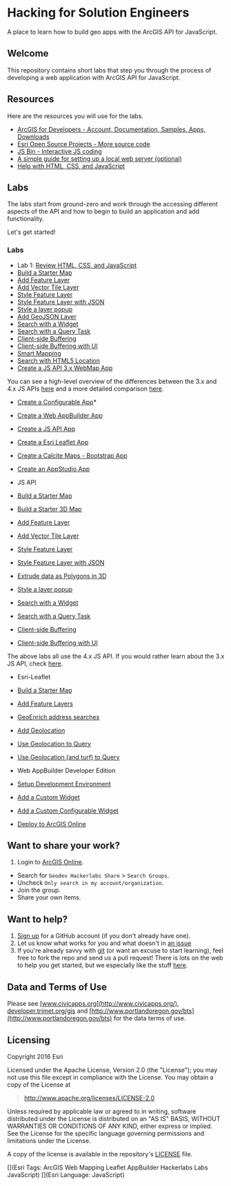 # Hacking for Solution Engineers 

A place to learn how to build geo apps with the ArcGIS API for JavaScript.

## Welcome

This repository contains short labs that step you through the process of developing a web application with ArcGIS API for JavaScript. 


## Resources

Here are the resources you will use for the labs.

* [ArcGIS for Developers - Account, Documentation, Samples, Apps, Downloads](http://developers.arcgis.com)
* [Esri Open Source Projects - More source code](http://esri.github.io)
* [JS Bin - Interactive JS coding](http://jsbin.com)
* [A simple guide for setting up a local web server (optional)](https://gist.github.com/jgravois/5e73b56fa7756fd00b89)
* [Help with HTML, CSS, and JavaScript](http://w3schools.com)

## Labs

The labs start from ground-zero and work through the accessing different aspects of the API and how to begin to build an application and add functionality.

Let's get started!

### Labs

* Lab 1:  [Review HTML, CSS, and JavaScript](./labs/review/lab.md)
* [Build a Starter Map](./labs/jsapi3/create_starter_map/lab.md)
 * [Add Feature Layer](./add_feature_layer/lab.md)
 * [Add Vector Tile Layer](./add_vector_tile_layer/lab.md)
 * [Style Feature Layer](./style_feature_layer/lab.md)
 * [Style Feature Layer with JSON](./style_feature_layer_with_json/lab.md)
 * [Style a layer popup](./style_simple_popup/lab.md)
 * [Add GeoJSON Layer](./add_geojson_layer/lab.md)
 * [Search with a Widget](./search_with_widget/lab.md)
 * [Search with a Query Task](./search_with_query_task/lab.md)
 * [Client-side Buffering](./fixed_buffer_with_geometry_engine/lab.md)
 * [Client-side Buffering with UI](./buffer_with_geometry_engine/lab.md)
 * [Smart Mapping](./style_feature_layer_with_smart_mapping/lab.md)
 * [Search with HTML5 Location](./search_with_html5_location/lab.md)
 * [Create a JS API 3.x WebMap App](../webmap_apps/create_jsapi3_app/lab.md)

You can see a high-level overview of the differences between the 3.x and 4.x JS APIs [here](https://developers.arcgis.com/javascript/latest/guide/choose-version/index.html) and a more detailed comparison [here](https://developers.arcgis.com/javascript/latest/guide/functionality-matrix/index.html).


 * [Create a Configurable App](./develop/webmap_apps/create_configurable_app/lab.md)*
 * [Create a Web AppBuilder App](./develop/webmap_apps/create_web_appbuilder_app/lab.md)
 * [Create a JS API App](./develop/webmap_apps/create_jsapi_app/lab.md)
 * [Create a Esri Leaflet App](./develop/leaflet/add_feature_layer/lab.md)
 * [Create a Calcite Maps - Bootstrap App](./develop/webmap_apps/create_calcite_maps_app/lab.md)
 * [Create an AppStudio App](./develop/webmap_apps/create_appstudio_app/lab.md)

* JS API
 * [Build a Starter Map](./develop/jsapi/create_starter_map/lab.md)
 * [Build a Starter 3D Map](./develop/jsapi/create_starter_map_3d/lab.md)
 * [Add Feature Layer](./develop/jsapi/add_feature_layer/lab.md)
 * [Add Vector Tile Layer](./develop/jsapi/add_vector_tile_layer/lab.md)
 * [Style Feature Layer](./develop/jsapi/style_feature_layer/lab.md)
 * [Style Feature Layer with JSON](./develop/jsapi/style_feature_layer_with_json/lab.md)
 * [Extrude data as Polygons in 3D](./develop/jsapi/extrude_polygon_3d/lab.md)
 * [Style a layer popup](./develop/jsapi/style_simple_popup/lab.md)
 * [Search with a Widget](./develop/jsapi/search_with_widget/lab.md)
 * [Search with a Query Task](./develop/jsapi/search_with_query_task/lab.md)
 * [Client-side Buffering](./develop/jsapi/buffer_with_geometry_engine/lab.md)
 * [Client-side Buffering with UI](./develop/jsapi/buffer_with_geometry_engine_and_slider/lab.md)

The above labs all use the 4.x JS API. If you would rather learn about the 3.x JS API, check [here](./develop/jsapi3/README.md).

* Esri-Leaflet
 * [Build a Starter Map](./develop/leaflet/create_starter_map/lab.md)
 * [Add Feature Layers](./develop/leaflet/add_feature_layer/lab.md)
 * [GeoEnrich address searches](./develop/leaflet/enrich_address_search/lab.md)
 * [Add Geolocation](./develop/leaflet/add_geolocation/lab.md)
 * [Use Geolocation to Query](./develop/leaflet/query_with_html5_location/lab.md)
 * [Use Geolocation (and turf) to Query](./develop/leaflet/query_with_html5_location_turf/lab.md)

* Web AppBuilder Developer Edition
 * [Setup Development Environment](./develop/wab/install_developer_edition_locally/lab.md)
 * [Add a Custom Widget](./develop/wab/add_custom_widget_to_app/lab.md)
 * [Add a Custom Configurable Widget](./develop/wab/add_configurable_widget/lab.md)
 * [Deploy to ArcGIS Online](./develop/wab/deploy_to_arcgis_online/lab.md)

## Want to share your work?

1. Login to [ArcGIS Online](http://arcgis.com).
 * Search for `Geodev Hackerlabs Share` > `Search Groups`.
 * Uncheck `Only search in my account/organization`.
 * Join the group.
 * Share your own items.

## Want to help?

1. [Sign up](https://github.com/join) for a GitHub account (if you don't already have one).
2. Let us know what works for you and what doesn't in [an issue](https://github.com/Esri/geodev-hackerlabs/issues/new)
3. If you're already savvy with [git](https://git-scm.com/) (or want an excuse to start learning), feel free to fork the repo and send us a pull request!  There is lots on the web to help you get started, but we especially like the stuff [here](https://guides.github.com/).

## Data and Terms of Use

Please see [www.civicapps.org](http://www.civicapps.org/), [developer.trimet.org/gis](developer.trimet.org/gis) and [http://www.portlandoregon.gov/bts](http://www.portlandoregon.gov/bts) for the data terms of use.

## Licensing
Copyright 2016 Esri

Licensed under the Apache License, Version 2.0 (the "License");
you may not use this file except in compliance with the License.
You may obtain a copy of the License at

> http://www.apache.org/licenses/LICENSE-2.0

Unless required by applicable law or agreed to in writing, software
distributed under the License is distributed on an "AS IS" BASIS,
WITHOUT WARRANTIES OR CONDITIONS OF ANY KIND, either express or implied.
See the License for the specific language governing permissions and
limitations under the License.

A copy of the license is available in the repository's [LICENSE](./license.txt) file.

[](Esri Tags: ArcGIS Web Mapping Leaflet AppBuilder Hackerlabs Labs JavaScript)
[](Esri Language: JavaScript)
